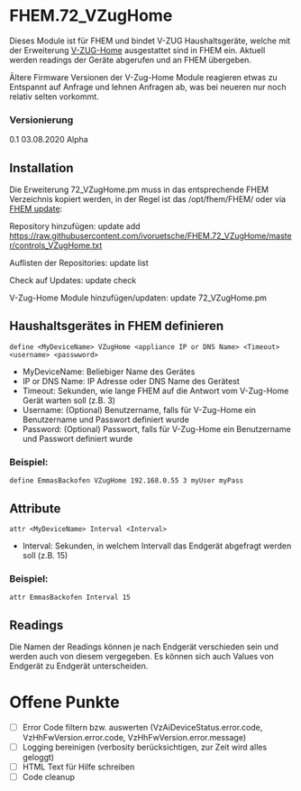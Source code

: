 # FHEM.72_VZugHome
Dieses Module ist für FHEM und bindet V-ZUG Haushaltsgeräte, welche mit der Erweiterung [V-ZUG-Home](https://home.vzug.com) ausgestattet sind in FHEM ein.
Aktuell werden readings der Geräte abgerufen und an FHEM übergeben.

Ältere Firmware Versionen der V-Zug-Home Module reagieren etwas zu Entspannt auf Anfrage und lehnen Anfragen ab, was bei neueren nur noch relativ selten vorkommt.  

### Versionierung
0.1     03.08.2020  Alpha

## Installation
Die Erweiterung 72_VZugHome.pm muss in das entsprechende FHEM Verzeichnis kopiert werden, in der Regel ist das /opt/fhem/FHEM/ oder via [FHEM update](https://wiki.fhem.de/wiki/Update#Syntax_controlfile):

Repository hinzufügen:
    update add https://raw.githubusercontent.com/ivoruetsche/FHEM.72_VZugHome/master/controls_VZugHome.txt

Auflisten der Repositories:
    update list

Check auf Updates:
    update check

V-Zug-Home Module hinzufügen/updaten:
    update 72_VZugHome.pm

## Haushaltsgerätes in FHEM definieren
    define <MyDeviceName> VZugHome <appliance IP or DNS Name> <Timeout> <username> <passwword>

* MyDeviceName: Beliebiger Name des Gerätes
* IP or DNS Name: IP Adresse oder DNS Name des Gerätest
* Timeout: Sekunden, wie lange FHEM auf die Antwort vom V-Zug-Home Gerät warten soll (z.B. 3)
* Username: \(Optional) Benutzername, falls für V-Zug-Home ein Benutzername und Passwort definiert wurde
* Password: \(Optional) Passwort, falls für V-Zug-Home ein Benutzername und Passwort definiert wurde

### Beispiel:

    define EmmasBackofen VZugHome 192.168.0.55 3 myUser myPass

## Attribute
    attr <MyDeviceName> Interval <Interval>

* Interval: Sekunden, in welchem Intervall das Endgerät abgefragt werden soll (z.B. 15)

### Beispiel:

    attr EmmasBackofen Interval 15

## Readings
Die Namen der Readings können je nach Endgerät verschieden sein und werden auch von diesem vergegeben. Es können sich auch Values von Endgerät zu Endgerät unterscheiden.

# Offene Punkte
- [ ] Error Code filtern bzw. auswerten (VzAiDeviceStatus.error.code, VzHhFwVersion.error.code, VzHhFwVersion.error.message)
- [ ] Logging bereinigen (verbosity berücksichtigen, zur Zeit wird alles geloggt)
- [ ] HTML Text für Hilfe schreiben
- [ ] Code cleanup
